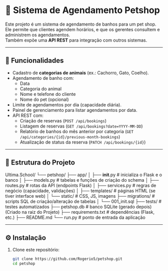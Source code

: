 # 🐾 Sistema de Agendamento Petshop

Este projeto é um sistema de agendamento de banhos para um pet shop.  
Ele permite que clientes agendem horários, e que os gerentes consultem e administrem os agendamentos.  
Também expõe uma **API REST** para integração com outros sistemas.

---

## 🚀 Funcionalidades

- Cadastro de **categorias de animais** (ex.: Cachorro, Gato, Coelho).
- Agendamento de banho com:
  - Data
  - Categoria do animal
  - Nome e telefone do cliente
  - Nome do pet (opcional)
- Limite de agendamentos por dia (capacidade diária).
- Painel de gerenciamento para listar agendamentos por data.
- API REST com:
  - Criação de reservas (`POST /api/bookings`)
  - Listagem de reservas (`GET /api/bookings?date=YYYY-MM-DD`)
  - Relatório de banhos do mês anterior por categoria (`GET /api/categories/{id}/previous-month-bookings`)
  - Atualização de status da reserva (`PATCH /api/bookings/{id}`)

---

## 📂 Estrutura do Projeto

Ultima.School/
└── petshop/
    ├── app/
    │   ├── __init__.py        # inicializa o Flask e o banco
    │   ├── models.py          # tabelas e funções de criação do schema
    │   ├── routes.py          # rotas da API (endpoints Flask)
    │   ├── services.py        # regras de negócio (capacidade, validações)
    │   ├── templates/         # páginas HTML (se tiver interface web)
    │   └── static/            # CSS, JS, imagens
    ├── migrations/            # scripts SQL de criação/alteração de tabelas
    │   └── 001_init.sql
    ├── tests/                 # testes automatizados
    ├── petshop.db             # banco SQLite (gerado depois) (Criado na raiz do Projeto)
    ├── requirements.txt       # dependências (Flask, etc.)
    ├── README.md
    └── run.py                 # ponto de entrada da aplicação


---

## ⚙️ Instalação

1. Clone este repositório:

   ```bash
   git clone https://github.com/Rogerio5/petshop.git
   cd petshop
